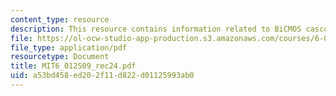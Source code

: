 ```yaml
---
content_type: resource
description: This resource contains information related to BiCMOS cascode amplifier.
file: https://ol-ocw-studio-app-production.s3.amazonaws.com/courses/6-012-microelectronic-devices-and-circuits-spring-2009/a53bd458ed202f11d822d01125993ab0_MIT6_012S09_rec24.pdf
file_type: application/pdf
resourcetype: Document
title: MIT6_012S09_rec24.pdf
uid: a53bd458-ed20-2f11-d822-d01125993ab0
---
```

